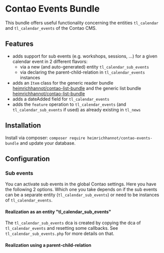 # Contao Events Bundle

This bundle offers useful functionality concerning the entities `tl_calendar` and `tl_calendar_events` of the Contao CMS.

## Features

- adds support for sub events (e.g. workshops, sessions, ...) for a given calendar event in 2 different flavors:
    - via a new (and auto-generated) entity `tl_calendar_sub_events`
    - via declaring the parent-child-relation in `tl_calendar_events` instances
- adds an `Item` class for the generic reader bundle [heimrichhannot/contao-list-bundle](https://github.com/heimrichhannot/contao-list-bundle) and the generic list bundle [heimrichhannot/contao-list-bundle](https://github.com/heimrichhannot/contao-list-bundle)
- adds a dateAdded field for `tl_calendar_events`
- adds the `feature` operation to `tl_calendar_events` (and `tl_calendar_sub_events` if used) as already existing in `tl_news`

## Installation

Install via composer: `composer require heimrichhannot/contao-events-bundle` and update your database.

## Configuration

### Sub events

You can activate sub events in the global Contao settings. Here you have the following 2 options. Which one you take depends on
if the sub events can be a separate entity (`tl_calendar_sub_events`) or need to be instances of `tl_calendar_events`.

#### Realization as an entity "tl_calendar_sub_events"

The `tl_calendar_sub_events` dca is created by copying the dca of `tl_calendar_events` and resetting some callbacks. See `tl_calendar_sub_events.php` for more details on that.

#### Realization using a parent-child-relation